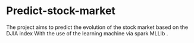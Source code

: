 # Predict-stock-market

The project aims to predict the evolution of the stock market based on the DJIA index
With the use of the learning machine via spark MLLIb .
